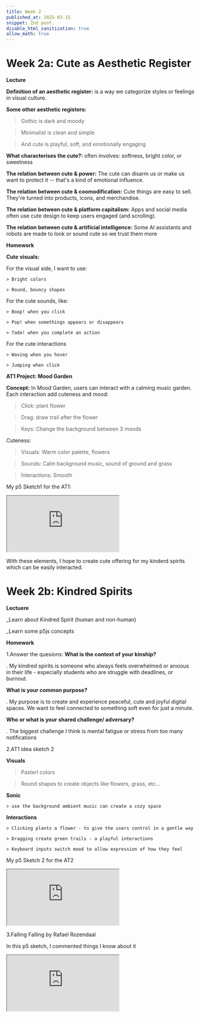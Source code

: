 ```yaml
---
title: Week 2
published_at: 2025-03-15
snippet: 2nd post.
disable_html_sanitization: true
allow_math: true
---
```


# Week 2a: Cute as Aesthetic Register

**Lecture**

 **Definition of an aesthetic register:** is a way we categorize styles or feelings in visual culture.

 **Some other aesthetic registers:**
  > Gothic is dark and moody 

  > Minimalist is clean and simple 

  > And cute is playful, soft, and emotionally engaging   

 **What characterises the cute?:** often involves: softness, bright color, or sweetness

 **The relation between cute & power:** The cute can disarm us or make us want to protect it -- that's a kind of emotional influence.

 **The relation between cute & coomodification:** Cute things are easy to sell. They're turned into products, icons, and merchandise.

 **The relation between cute & platform capitalism:** Apps and social media often use cute design to keep users engaged (and scrolling).

 **The relation between cute & artificial intelligence:** Some AI assistants and robots are made to look or sound cute so we trust them more

**Homework**

**Cute visuals:**

For the visual side, I want to use: 

    > Bright colors 

    > Round, bouncy shapes

For the cute sounds, like: 

    > Boop! when you click 

    > Pop! when somethings appears or disappears

    > Tada! when you complete an action 

For the cute interactions

    > Waving when you hover 

    > Jumping when click 

**AT1 Project: Mood Garden**

**Concept:**
In Mood Garden, users can interact with a calming music garden. Each interaction add cuteness and mood:

 > Click: plant flower

 > Drag: draw trail after the flower

 > Keys: Change the background between 3 moods

Cuteness: 
 > Visuals: Warm color palette, flowers

 > Sounds: Calm background music, sound of ground and grass

 > Interactions: Smooth

My p5 Sketch1 for the AT1: 
<iframe src="https://editor.p5js.org/huynhnamkevin123/full/vx4DMFsxE"></iframe>

With these elements, I hope to create cute offering for my kinderd spirits which can be easily interacted.

# Week 2b: Kindred Spirits 

**Lectuere**

_Learn about Kindred Spirit (human and non-human)

_Learn some p5js concepts 

**Homework**

1.Answer the quesions: 
  **What is the context of your kinship?**

 . My kindred spirits is someone who always feels overwhelmed or anxious in their life - especially students who are struggle with deadlines, or burnout. 

  **What is your common purpose?**

  . My purpose is to create and experience peaceful, cute and joyful digital spaces. We want to feel connected to something soft even for just a minute. 

  **Who or what is your shared challenge/ adversary?**

  . The biggest challenge I think is mental fatigue or stress from too many notifications 

2.AT1 idea sketch 2

**Visuals**

 > Pasterl colors 

 > Round shapes to create objects like flowers, grass, etc... 

**Sonic**

    > use the background ambient music can create a cozy space

**Interactions**

    > Clicking plants a flower - to give the users control in a gentle way 

    > Dragging create green trails - a playful interactions 

    > Keyboard inputs switch mood to allow expression of how they feel

My p5 Sketch 2 for the AT2
<iframe src="https://editor.p5js.org/huynhnamkevin123/full/-r7sgVEjC"></iframe>

3.Falling Falling by Rafael Rozendaal

In this p5 sketch, I commented things I know about it
 <iframe src="https://editor.p5js.org/huynhnamkevin123/full/gB96rd9gu"></iframe>